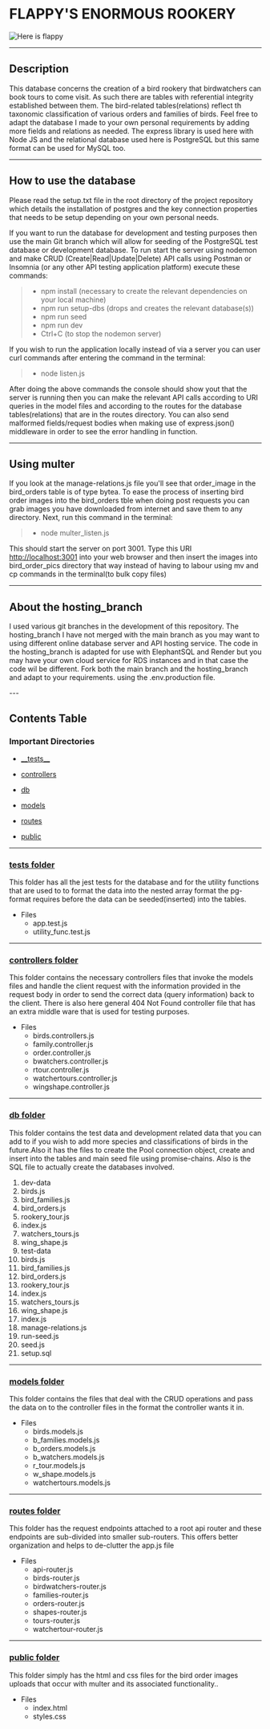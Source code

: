 # FLAPPY'S ENORMOUS ROOKERY


![Here is flappy](./assets/birdpic.jpeg)

---
## Description

<p>This database concerns the creation of a bird rookery that birdwatchers can book tours to come visit. As such there are tables with referential integrity
established between them. The bird-related tables(relations) reflect th taxonomic classification of various orders and families of birds. Feel free to adapt the database I made to your own personal requirements by adding more fields and relations as needed. The express library is used here with Node JS and the relational database used here is PostgreSQL but this same format can be used for MySQL too. </p>

---

## How to use the database

<p> Please read the setup.txt file in the root directory of the project repository which details the installation of postgres and the key connection properties that needs to be setup depending on your own personal needs.</p>

<p> If you want to run the database for development and testing purposes then use the main Git branch which will allow for seeding of the PostgreSQL test database
or development database. To run start the server using nodemon and make CRUD (Create|Read|Update|Delete) API calls using Postman or Insomnia (or any other API testing application platform) execute these commands:

> - npm install (necessary to create the relevant dependencies on your local machine)
> - npm run setup-dbs (drops and creates the relevant database(s))
> - npm run seed
> - npm run dev
> - Ctrl+C (to stop the nodemon server)


If you wish to run the application locally instead of via a server you can user curl commands after entering the command in the terminal:

> - node listen.js

After doing the above commands the console should show yout that the server is running then you can make the relevant API calls according to URI queries in the model files and according to the routes for the database tables(relations) that are in the routes directory. You can also send malformed fields/request bodies when making use of express.json() middleware in order to see the error handling in function.</p>

---

## Using multer

<p>If you look at the manage-relations.js file you'll see that order_image in the bird_orders table is of type bytea. To ease the process of inserting bird order images into the bird_orders tble when doing post requests you can grab images you have downloaded from internet and save them to any directory. Next, run this command in the terminal:

> - node multer_listen.js

This should start the server on port 3001. Type this URI <http://localhost:3001> into your web browser and then insert the images into bird_order_pics directory that way instead of having to labour using mv and cp commands in the terminal(to bulk copy files)</p>

---

## About the hosting_branch

<p>I used various git branches in the development of this repository. The hosting_branch I have not merged with the main branch as you may want to using  different online database server and API hosting service. The code in the hosting_branch is adapted for use with ElephantSQL and Render but you may have your own  cloud service for RDS instances and in that case the code wil be different. Fork both the main branch and the hosting_branch and adapt to your requirements. using the .env.production file.</p>
---

## Contents Table

### Important Directories

- [\_\_tests\_\_](#tests-folder)

- [controllers](#controllers-folder)

- [db](#db-folder)

- [models](#models-folder) 

- [routes](#routes-folder)

- [public](#public-folder)

---


### [__tests__ folder](#tests-folder)

<p>This folder has all the jest tests for the database and for the utility functions that are used to to format the data into the nested array format the pg-format requires before the data can be seeded(inserted) into the tables.</p>

- Files
  - app.test.js
  - utility_func.test.js
---

### [controllers folder](#controllers-folder)

<p>This folder contains the necessary controllers files that invoke the models files and handle the client request with the information provided in the request body in order to send the correct data (query information) back to the client. There is also here general 404 Not Found controller file that has an extra middle ware that is used for testing purposes.</p>

- Files
  - birds.controllers.js
  - family.controller.js
  - order.controller.js
  - bwatchers.controller.js
  - rtour.controller.js
  - watchertours.controller.js
  - wingshape.controller.js

---

### [db folder](#db-folder)

<p>This folder contains the test data and development related data that you can add to if you wish to add more species and classifications of birds in the future.Also it has the files to create the Pool connection object, create and insert into the tables and main seed file using promise-chains. Also is the SQL file to actually create the databases involved.</p>

1. dev-data
  1. birds.js
  2. bird_families.js
  3. bird_orders.js
  4. rookery_tour.js
  5. index.js
  6. watchers_tours.js
  7. wing_shape.js
2. test-data
  1. birds.js
  2. bird_families.js
  3. bird_orders.js
  4. rookery_tour.js
  5. index.js
  6. watchers_tours.js
  7. wing_shape.js
3. index.js
4. manage-relations.js
5. run-seed.js
6. seed.js
7. setup.sql

---

### [models folder](#models-folder)

<p>This folder contains the files that deal with the CRUD operations and pass the data on to the controller files in the format the controller wants it in.</p>

- Files
  - birds.models.js
  - b_families.models.js
  - b_orders.models.js
  - b_watchers.models.js
  - r_tour.models.js
  - w_shape.models.js
  - watchertours.models.js

---

### [routes folder](#routes-folder)

<p>This folder has the request endpoints attached to a root api router and these endpoints are sub-divided into smaller sub-routers. This offers better
organization and helps to de-clutter the app.js file</p>

- Files
  - api-router.js
  - birds-router.js
  - birdwatchers-router.js
  - families-router.js
  - orders-router.js
  - shapes-router.js
  - tours-router.js
  - watchertour-router.js

---

### [public folder](#public-folder)

<p>This folder simply has the html and css files for the bird order images uploads that occur with multer and its associated functionality..</p>

- Files
  - index.html
  - styles.css